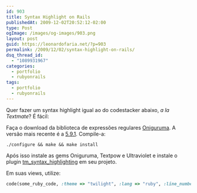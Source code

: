 ```yaml
---
id: 903
title: Syntax Highlight on Rails
publishedAt: 2009-12-02T20:52:12-02:00
type: Post
ogImage: /images/og-images/903.png
layout: post
guid: https://leonardofaria.net/?p=903
permalink: /2009/12/02/syntax-highlight-on-rails/
dsq_thread_id:
  - "1089931967"
categories:
  - portfolio
  - rubyonrails
tags:
  - portfolio
  - rubyonrails
---
```

Quer fazer um syntax highlight igual ao do codestacker abaixo, _a la Textmate_? É fácil:



Faça o download da biblioteca de expressões regulares [Oniguruma](http://www.geocities.jp/kosako3/oniguruma/). A versão mais recente é a [5.9.1](http://www.geocities.jp/kosako3/oniguruma/archive/onig-5.9.1.tar.gz). Compile-a:

```shell
./configure && make && make install
```

Após isso instale as gems Oniguruma, Textpow e Ultraviolet e instale o plugin [tm\_syntax\_highlighting](http://github.com/arya/tm_syntax_highlighting) em seu projeto.

Em suas views, utilize:

```ruby
code(some_ruby_code, :theme => "twilight", :lang => "ruby", :line_numbers => true)
```
